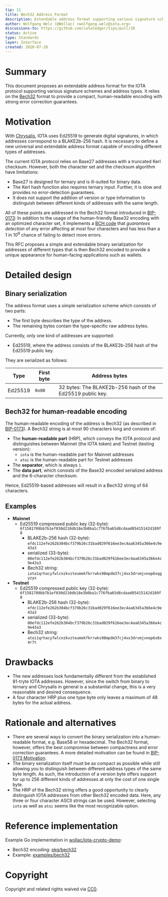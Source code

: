 ```yaml
---
tip: 11
title: Bech32 Address Format
description: Extendable address format supporting various signature schemes and address types
author: Wolfgang Welz (@Wollac) <wolfgang.welz@iota.org>
discussions-to: https://github.com/iotaledger/tips/pull/20
status: Active
type: Standards
layer: Interface
created: 2020-07-28
---
```


# Summary

This document proposes an extendable address format for the IOTA protocol supporting various signature schemes and address types. It relies on the [Bech32](https://github.com/bitcoin/bips/blob/master/bip-0173.mediawiki) format to provide a compact, human-readable encoding with strong error correction guarantees.

# Motivation

With [Chrysalis](https://roadmap.iota.org/chrysalis), IOTA uses Ed25519 to generate digital signatures, in which addresses correspond to a BLAKE2b-256 hash. It is necessary to define a new universal and extendable address format capable of encoding different types of addresses.

The current IOTA protocol relies on Base27 addresses with a truncated Kerl checksum. However, both the character set and the checksum algorithm have limitations: 
- Base27 is designed for ternary and is ill-suited for binary data.
- The Kerl hash function also requires ternary input. Further, it is slow and provides no error-detection guarantees.
- It does not support the addition of version or type information to distinguish between different kinds of addresses with the same length.

All of these points are addressed in the Bech32 format introduced in [BIP-0173](https://github.com/bitcoin/bips/blob/master/bip-0173.mediawiki): In addition to the usage of the human-friendly Base32 encoding with an optimized character set, it implements a [BCH code](https://en.wikipedia.org/wiki/BCH_code) that _guarantees detection_ of any error affecting at most four characters and has less than a 1 in 10<sup>9</sup> chance of failing to detect more errors.

This RFC proposes a simple and extendable binary serialization for addresses of different types that is then Bech32 encoded to provide a unique appearance for human-facing applications such as wallets. 

# Detailed design

## Binary serialization

The address format uses a simple serialization scheme which consists of two parts:

   - The first byte describes the type of the address.
   - The remaining bytes contain the type-specific raw address bytes.

Currently, only one kind of addresses are supported:
 - Ed25519, where the address consists of the BLAKE2b-256 hash of the Ed25519 public key.

They are serialized as follows:

| Type    | First byte | Address bytes                                             |
| ------- | ---------- | --------------------------------------------------------- |
| Ed25519 | `0x00`     | 32 bytes: The BLAKE2b-256 hash of the Ed25519 public key. |


## Bech32 for human-readable encoding

The human-readable encoding of the address is Bech32 (as described in [BIP-0173](https://github.com/bitcoin/bips/blob/master/bip-0173.mediawiki)). A Bech32 string is at most 90 characters long and consists of: 

- The **human-readable part** (HRP), which conveys the IOTA protocol and distinguishes between Mainnet (the IOTA token) and Testnet (testing version):
   -  `iota` is the human-readable part for Mainnet addresses
   -  `atoi` is the human-readable part for Testnet addresses
- The **separator**, which is always `1`.
- The **data part**, which consists of the Base32 encoded serialized address and the 6-character checksum.

Hence, Ed25519-based addresses will result in a Bech32 string of 64 characters.

## Examples

- **Mainnet**
   - Ed25519 compressed public key (32-byte): `6f1581709bb7b1ef030d210db18e3b0ba1c776fba65d8cdaad05415142d189f8`
      - BLAKE2b-256 hash (32-byte): `efdc112efe262b304bcf379b26c31bad029f616ee3ec4aa6345a366e4c9e43a3` 
      - serialized (33-byte): `00efdc112efe262b304bcf379b26c31bad029f616ee3ec4aa6345a366e4c9e43a3`
      - Bech32 string: `iota1qrhacyfwlcnzkvzteumekfkrrwks98mpdm37cj4xx3drvmjvnep6xqgyzyx`
- **Testnet**
   - Ed25519 compressed public key (32-byte): `6f1581709bb7b1ef030d210db18e3b0ba1c776fba65d8cdaad05415142d189f8`
      - BLAKE2b-256 hash (32-byte): `efdc112efe262b304bcf379b26c31bad029f616ee3ec4aa6345a366e4c9e43a3` 
      - serialized (33-byte): `00efdc112efe262b304bcf379b26c31bad029f616ee3ec4aa6345a366e4c9e43a3`
      - Bech32 string: `atoi1qrhacyfwlcnzkvzteumekfkrrwks98mpdm37cj4xx3drvmjvnep6x8x4r7t`

# Drawbacks

- The new addresses look fundamentally different from the established 81-tryte IOTA addresses. However, since the switch from binary to ternary and Chrysalis in general is a substantial change, this is a very reasonable and desired consequence.
- A four character HRP plus one type byte only leaves a maximum of 48 bytes for the actual address. 

# Rationale and alternatives

- There are several ways to convert the binary serialization into a human-readable format, e.g. Base58 or hexadecimal. The Bech32 format, however, offers the best compromise between compactness and error correction guarantees. A more detailed motivation can be found in [BIP-0173 Motivation](https://github.com/bitcoin/bips/blob/master/bip-0173.mediawiki#motivation).
- The binary serialization itself must be as compact as possible while still allowing you to distinguish between different address types of the same byte length. As such, the introduction of a version byte offers support for up to 256 different kinds of addresses at only the cost of one single byte.
- The HRP of the Bech32 string offers a good opportunity to clearly distinguish IOTA addresses from other Bech32 encoded data. Here, any three or four character ASCII strings can be used. However, selecting `iota` as well as `atoi` seems like the most recognizable option.

# Reference implementation

Example Go implementation in [wollac/iota-crypto-demo](https://github.com/Wollac/iota-crypto-demo):
- Bech32 encoding: [pkg/bech32](https://github.com/Wollac/iota-crypto-demo/tree/master/pkg/bech32)
- Example: [examples/bech32](https://github.com/Wollac/iota-crypto-demo/tree/master/examples/bech32)

# Copyright

Copyright and related rights waived via [CC0](https://creativecommons.org/publicdomain/zero/1.0/).
